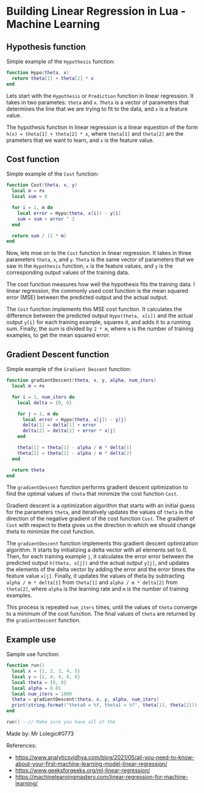 # Building Linear Regression in Lua - Machine Learning


## Hypothesis function

Simple example of the `Hypothesis` function:
```lua
function Hypo(theta, x)
  return theta[1] + theta[2] * x
end
```

Lets start with the `Hypothesis` or `Prediction` function in linear regression. It takes in two parametes: `theta` and `x`. `Theta` is a vector of parameters that determines the line that we are trying to fit to the data, and `x` is a feature value.

The hypothesis function in linear regression is a linear equestion of the form `h(x) = theta[1] + theta[2] * x`, where `theta[1]` and `theta[2]` are the prameters that we want to learn, and `x` is the feature value.

## Cost function

Simple example of the `Cost` function:
```lua
function Cost(theta, x, y)
  local m = #x
  local sum = 0

  for i = 1, m do
    local error = Hypo(theta, x[i]) - y[i]
    sum = sum + error ^ 2
  end

  return sum / (2 * m)
end
```

Now, lets moe on to the `Cost` function in linear regression. It takes in three parameters `theta`, `x`, and `y`. `Theta` is the same vector of parameters that we saw in the `Hypothesis` function, `x` is the feature values, and `y` is the corresponding output values of the training data.

The cost function measures how well the hypothesis fits the training data. I linear regression, the commonly used cost function is the mean squared error (MSE) between the predicted output and the actual output.

The `Cost` function implements this MSE cost function. It calculates the difference between the predicted output `Hypo(theta, x[i])` and the actual output `y[i]` for each training example, squares it, and adds it to a running sum. Finally, the sum is divided by `2 * m`, where `m` is the number of training examples, to get the mean squared error.

## Gradient Descent function

Simple example of the `Gradient Descent` function:
```lua
function gradientDescent(theta, x, y, alpha, num_iters)
  local m = #x

  for i = 1, num_iters do
    local delta = {0, 0}

    for j = 1, m do
      local error = Hypo(theta, x[j]) - y[j]
      delta[1] = delta[1] + error
      delta[2] = delta[2] + error * x[j]
    end

    theta[1] = theta[1] - alpha / m * delta[1]
    theta[2] = theta[2] - alpha / m * delta[2]
  end

  return theta
end
```

The `gradientDescent` function performs gradient descent optimization to find the optimal values of `theta` that minimize the cost function `Cost`.

Gradient descent is a optimization algorithm that starts with an initial guess for the parameters `theta`, and iteratively updates the values of `theta` in the direction of the negative gradient of the cost function `Cost`. The gradient of `Cost` with respect to theta gives us the direction in which we should change theta to minimize the cost function.

The `gradientDescent` function implements this gradient descent optimization algorithm. It starts by initializing a delta vector with all elements set to 0. Then, for each training example `j`, it calculates the error error between the predicted output `h(theta, x[j])` and the actual output `y[j]`, and updates the elements of the delta vector by adding the error and the error times the feature value `x[j]`. Finally, it updates the values of theta by subtracting `alpha / m * delta[1]` from `theta[1]` and `alpha / m * delta[2]` from `theta[2]`, where `alpha` is the learning rate and `m` is the number of training examples.

This process is repeated `num_iters` times, until the values of `theta` converge to a minimum of the cost function. The final values of `theta` are returned by the `gradientDescent` function.

## Example use

Sample use function:
```lua
function run()
  local x = {1, 2, 3, 4, 5}
  local y = {2, 4, 4, 8, 6}
  local theta = {0, 0}
  local alpha = 0.01
  local num_iters = 1000
  theta = gradientDescent(theta, x, y, alpha, num_iters)
  print(string.format("theta0 = %f, theta1 = %f", theta[1], theta[2]))
end

run() --// Make sure you have all of the 
```

Made by: Mr Lolegic#0773

References: 
- https://www.analyticsvidhya.com/blog/2021/05/all-you-need-to-know-about-your-first-machine-learning-model-linear-regression/
- https://www.geeksforgeeks.org/ml-linear-regression/
- https://machinelearningmastery.com/linear-regression-for-machine-learning/
